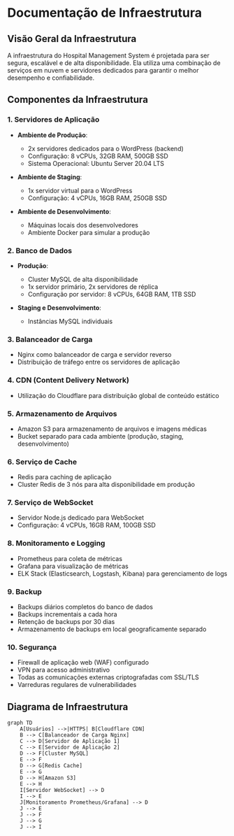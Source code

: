 # Documentação de Infraestrutura

## Visão Geral da Infraestrutura

A infraestrutura do Hospital Management System é projetada para ser segura, escalável e de alta disponibilidade. Ela utiliza uma combinação de serviços em nuvem e servidores dedicados para garantir o melhor desempenho e confiabilidade.

## Componentes da Infraestrutura

### 1. Servidores de Aplicação

- **Ambiente de Produção**:
  - 2x servidores dedicados para o WordPress (backend)
  - Configuração: 8 vCPUs, 32GB RAM, 500GB SSD
  - Sistema Operacional: Ubuntu Server 20.04 LTS

- **Ambiente de Staging**:
  - 1x servidor virtual para o WordPress
  - Configuração: 4 vCPUs, 16GB RAM, 250GB SSD

- **Ambiente de Desenvolvimento**:
  - Máquinas locais dos desenvolvedores
  - Ambiente Docker para simular a produção

### 2. Banco de Dados

- **Produção**:
  - Cluster MySQL de alta disponibilidade
  - 1x servidor primário, 2x servidores de réplica
  - Configuração por servidor: 8 vCPUs, 64GB RAM, 1TB SSD

- **Staging e Desenvolvimento**:
  - Instâncias MySQL individuais

### 3. Balanceador de Carga

- Nginx como balanceador de carga e servidor reverso
- Distribuição de tráfego entre os servidores de aplicação

### 4. CDN (Content Delivery Network)

- Utilização do Cloudflare para distribuição global de conteúdo estático

### 5. Armazenamento de Arquivos

- Amazon S3 para armazenamento de arquivos e imagens médicas
- Bucket separado para cada ambiente (produção, staging, desenvolvimento)

### 6. Serviço de Cache

- Redis para caching de aplicação
- Cluster Redis de 3 nós para alta disponibilidade em produção

### 7. Serviço de WebSocket

- Servidor Node.js dedicado para WebSocket
- Configuração: 4 vCPUs, 16GB RAM, 100GB SSD

### 8. Monitoramento e Logging

- Prometheus para coleta de métricas
- Grafana para visualização de métricas
- ELK Stack (Elasticsearch, Logstash, Kibana) para gerenciamento de logs

### 9. Backup

- Backups diários completos do banco de dados
- Backups incrementais a cada hora
- Retenção de backups por 30 dias
- Armazenamento de backups em local geograficamente separado

### 10. Segurança

- Firewall de aplicação web (WAF) configurado
- VPN para acesso administrativo
- Todas as comunicações externas criptografadas com SSL/TLS
- Varreduras regulares de vulnerabilidades

## Diagrama de Infraestrutura

```mermaid
graph TD
    A[Usuários] -->|HTTPS| B[Cloudflare CDN]
    B --> C[Balanceador de Carga Nginx]
    C --> D[Servidor de Aplicação 1]
    C --> E[Servidor de Aplicação 2]
    D --> F[Cluster MySQL]
    E --> F
    D --> G[Redis Cache]
    E --> G
    D --> H[Amazon S3]
    E --> H
    I[Servidor WebSocket] --> D
    I --> E
    J[Monitoramento Prometheus/Grafana] --> D
    J --> E
    J --> F
    J --> G
    J --> I

